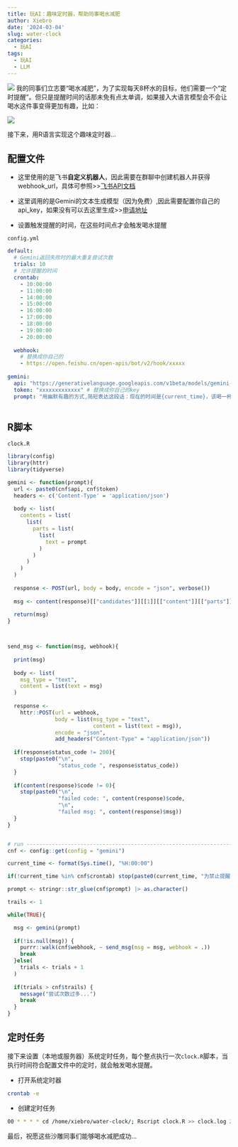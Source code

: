 ```yaml
---
title: 玩AI：趣味定时器，帮助同事喝水减肥
author: Xiebro
date: '2024-03-04'
slug: water-clock
categories:
  - 玩AI
tags:
  - 玩AI
  - LLM
---
```


![](images/chat.png)
我的同事们立志要“喝水减肥”，为了实现每天8杯水的目标，他们需要一个“定时提醒”。但只是提醒时间的话那未免有点太单调，如果接入大语言模型会不会让喝水这件事变得更加有趣，比如：

![](images/screenshot-20240309-135913.png)

接下来，用R语言实现这个趣味定时器...
## 配置文件

- 这里使用的是飞书**自定义机器人**，因此需要在群聊中创建机器人并获得webhook_url，具体可参照>>[飞书API文档](https://open.feishu.cn/document/client-docs/bot-v3/add-custom-bot)

- 这里调用的是Gemini的文本生成模型（因为免费）,因此需要配置你自己的api_key，如果没有可以去这里生成>>[申请地址](https://aistudio.google.com/app/apikey)

- 设置触发提醒的时间，在这些时间点才会触发喝水提醒

  
`config.yml`
```yaml
default:
  # Gemini返回失败时的最大重复尝试次数
  trials: 10
  # 允许提醒的时间
  crontab:
    - 10:00:00
    - 11:00:00
    - 14:00:00
    - 15:00:00
    - 16:00:00
    - 17:00:00
    - 18:00:00
    - 19:00:00
    - 20:00:00
    
  webhook: 
    # 替换成你自己的
    - https://open.feishu.cn/open-apis/bot/v2/hook/xxxxx 
    
gemini:
  api: "https://generativelanguage.googleapis.com/v1beta/models/gemini-pro:generateContent?key="
  token: "xxxxxxxxxxxxx" # 替换成你自己的key
  prompt: "用幽默有趣的方式,简短表达这段话：现在的时间是{current_time}，该喝一杯水了"
  
```

## R脚本
`clock.R`
```r
library(config)
library(httr)
library(tidyverse)

gemini <- function(prompt){
  url <- paste0(cnf$api, cnf$token)
  headers <- c('Content-Type' = 'application/json')
  
  body <- list(
    contents = list(
      list(
        parts = list(
          list(
            text = prompt
          )
        )
      )
    )
  )
  
  response <- POST(url, body = body, encode = "json", verbose())
  
  msg <- content(response)[["candidates"]][[1]][["content"]][["parts"]][[1]][["text"]]
  
  return(msg)
}



send_msg <- function(msg, webhook){
  
  print(msg)
  
  body <- list(
    msg_type = "text",
    content = list(text = msg)
  )
  
  response <-
    httr::POST(url = webhook,
               body = list(msg_type = "text",
                           content = list(text = msg)),
               encode = "json",
               add_headers("Content-Type" = "application/json"))
  
  if(response$status_code != 200){
    stop(paste0("\n",
                "status_code ", response$status_code))
  }
  
  if(content(response)$code != 0){
    stop(paste0("\n",
                "failed code: ", content(response)$code,
                "\n",
                "failed msg: ", content(response)$msg))
  }
}


# run --------------------------------------------------------------------------
cnf <- config::get(config = "gemini")

current_time <- format(Sys.time(), "%H:00:00")

if(!current_time %in% cnf$crontab) stop(paste0(current_time, "为禁止提醒时段..."))

prompt <- stringr::str_glue(cnf$prompt) |> as.character()

trails <- 1

while(TRUE){

  msg <- gemini(prompt)
  
  if(!is.null(msg)) {
    purrr::walk(cnf$webhook, ~ send_msg(msg = msg, webhook = .))
    break
  }else(
    trials <- trials + 1
  )
 
  if(trials > cnf$trails) {
    message("尝试次数过多...")
    break
  }
}
```

## 定时任务

接下来设置（本地或服务器）系统定时任务，每个整点执行一次`clock.R`脚本，当执行时间符合配置文件中的定时，就会触发喝水提醒。

- 打开系统定时器
```bash
crontab -e 
```
- 创建定时任务
```bash
00 * * * * cd /home/xiebro/water-clock/; Rscript clock.R >> clock.log 2>&1
```

最后，祝愿这些沙雕同事们能够喝水减肥成功...

